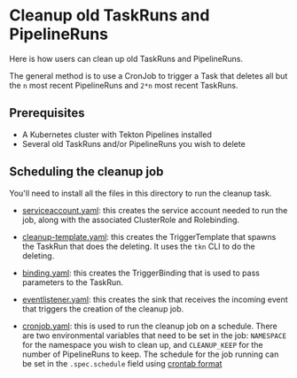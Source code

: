# Cleanup old TaskRuns and PipelineRuns

Here is how users can clean up old TaskRuns and PipelineRuns.

The general method is to use a CronJob to trigger a Task that deletes all but the `n` most recent PipelineRuns and `2*n` most recent TaskRuns.

## Prerequisites

* A Kubernetes cluster with Tekton Pipelines installed
* Several old TaskRuns and/or PipelineRuns you wish to delete

## Scheduling the cleanup job

You'll need to install all the files in this directory to run the cleanup task.

* [serviceaccount.yaml](serviceaccount.yaml): this creates the service account needed to run the job, along with the associated ClusterRole and Rolebinding.

* [cleanup-template.yaml](cleanup-template.yaml): this creates the TriggerTemplate that spawns the TaskRun that does the deleting. It uses the `tkn` CLI to do the deleting. 

* [binding.yaml](binding.yaml): this creates the TriggerBinding that is used to pass parameters to the TaskRun.

* [eventlistener.yaml](eventlistener.yaml): this creates the sink that receives the incoming event that triggers the creation of the cleanup job.

* [cronjob.yaml](cronjob.yaml): this is used to run the cleanup job on a schedule. There are two environmental variables that need to be set in the job: `NAMESPACE` for the namespace you wish to clean up, and `CLEANUP_KEEP` for the number of PipelineRuns to keep. The schedule for the job running can be set in the `.spec.schedule` field using [crontab format](https://crontab.guru/)